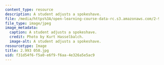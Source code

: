 ```yaml
---
content_type: resource
description: A student adjusts a spokeshave.
file: /media/https%3A/open-learning-course-data-rc.s3.amazonaws.com/2-993-special-topics-in-mechanical-engineering-the-art-and-science-of-boat-design-january-iap-2007/f31d54f6f5a0e6f9f6aa4e326a5e5ac9_2993050.jpg
file_type: image/jpeg
image_metadata:
  caption: A student adjusts a spokeshave.
  credit: Photo by Kurt Hasselbalch.
  image-alt: A student adjusts a spokeshave.
resourcetype: Image
title: 2.993 050.jpg
uid: f31d54f6-f5a0-e6f9-f6aa-4e326a5e5ac9
---
```

